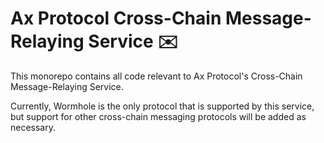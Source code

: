 # Ax Protocol Cross-Chain Message-Relaying Service ✉️

This monorepo contains all code relevant to Ax Protocol's Cross-Chain Message-Relaying Service.

Currently, Wormhole is the only protocol that is supported by this service, but support for other cross-chain messaging protocols will be added as necessary.
